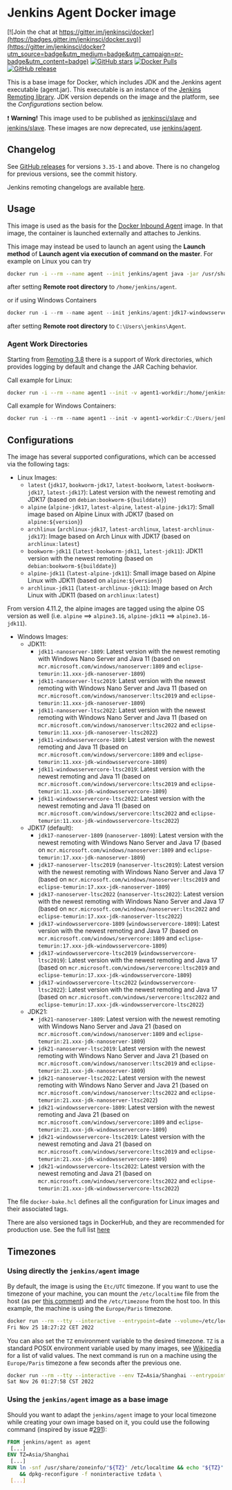 # Jenkins Agent Docker image

[![Join the chat at https://gitter.im/jenkinsci/docker](https://badges.gitter.im/jenkinsci/docker.svg)](https://gitter.im/jenkinsci/docker?utm_source=badge&utm_medium=badge&utm_campaign=pr-badge&utm_content=badge)
[![GitHub stars](https://img.shields.io/github/stars/jenkinsci/docker-agent?label=GitHub%20stars)](https://github.com/jenkinsci/docker-agent)
[![Docker Pulls](https://img.shields.io/docker/pulls/jenkins/agent.svg)](https://hub.docker.com/r/jenkins/agent/)
[![GitHub release](https://img.shields.io/github/release/jenkinsci/docker-agent.svg?label=changelog)](https://github.com/jenkinsci/docker-agent/releases/latest)

This is a base image for Docker, which includes JDK and the Jenkins agent executable (agent.jar).
This executable is an instance of the [Jenkins Remoting library](https://github.com/jenkinsci/remoting).
JDK version depends on the image and the platform, see the _Configurations_ section below.

:exclamation: **Warning!** This image used to be published as [jenkinsci/slave](https://hub.docker.com/r/jenkinsci/slave/) and [jenkins/slave](https://hub.docker.com/r/jenkins/slave/).
These images are now deprecated, use [jenkins/agent](https://hub.docker.com/r/jenkins/agent/).

## Changelog

See [GitHub releases](https://github.com/jenkinsci/docker-agent/releases) for versions `3.35-1` and above.
There is no changelog for previous versions, see the commit history.

Jenkins remoting changelogs are available [here](https://github.com/jenkinsci/remoting/releases).

## Usage

This image is used as the basis for the [Docker Inbound Agent](https://github.com/jenkinsci/docker-inbound-agent/) image.
In that image, the container is launched externally and attaches to Jenkins.

This image may instead be used to launch an agent using the **Launch method** of **Launch agent via execution of command on the master**. For example on Linux you can try

```sh
docker run -i --rm --name agent --init jenkins/agent java -jar /usr/share/jenkins/agent.jar
```

after setting **Remote root directory** to `/home/jenkins/agent`.

or if using Windows Containers

```powershell
docker run -i --rm --name agent --init jenkins/agent:jdk17-windowsservercore-ltsc2019 java -jar C:/ProgramData/Jenkins/agent.jar
```

after setting **Remote root directory** to `C:\Users\jenkins\Agent`.

### Agent Work Directories

Starting from [Remoting 3.8](https://github.com/jenkinsci/remoting/blob/master/CHANGELOG.md#38) there is a support of Work directories,
which provides logging by default and change the JAR Caching behavior.

Call example for Linux:

```sh
docker run -i --rm --name agent1 --init -v agent1-workdir:/home/jenkins/agent jenkins/agent java -jar /usr/share/jenkins/agent.jar -workDir /home/jenkins/agent
```

Call example for Windows Containers:

```powershell
docker run -i --rm --name agent1 --init -v agent1-workdir:C:/Users/jenkins/Work jenkins/agent:jdk11-windowsservercore-ltsc2019 java -jar C:/ProgramData/Jenkins/agent.jar -workDir C:/Users/jenkins/Work
```

## Configurations

The image has several supported configurations, which can be accessed via the following tags:

* Linux Images:
  * `latest` (`jdk17`, `bookworm-jdk17`, `latest-bookworm`, `latest-bookworm-jdk17`, `latest-jdk17`): Latest version with the newest remoting and JDK17 (based on `debian:bookworm-${builddate}`)
  * `alpine` (`alpine-jdk17`, `latest-alpine`, `latest-alpine-jdk17`): Small image based on Alpine Linux with JDK17 (based on `alpine:${version}`)
  * `archlinux` (`archlinux-jdk17`, `latest-archlinux`, `latest-archlinux-jdk17`): Image based on Arch Linux with JDK17 (based on `archlinux:latest`)
  * `bookworm-jdk11` (`latest-bookworm-jdk11`, `latest-jdk11`): JDK11 version with the newest remoting (based on `debian:bookworm-${builddate}`)
  * `alpine-jdk11` (`latest-alpine-jdk11`): Small image based on Alpine Linux with JDK11 (based on `alpine:${version}`)
  * `archlinux-jdk11` (`latest-archlinux-jdk11`): Image based on Arch Linux with JDK11 (based on `archlinux:latest`)

From version 4.11.2, the alpine images are tagged using the alpine OS version as well (i.e. `alpine` ==> `alpine3.16`, `alpine-jdk11` ==> `alpine3.16-jdk11`).

* Windows Images:
  * JDK11:
    * `jdk11-nanoserver-1809`: Latest version with the newest remoting with Windows Nano Server and Java 11 (based on `mcr.microsoft.com/windows/nanoserver:1809` and `eclipse-temurin:11.xxx-jdk-nanoserver-1809`)
    * `jdk11-nanoserver-ltsc2019`: Latest version with the newest remoting with Windows Nano Server and Java 11 (based on `mcr.microsoft.com/windows/nanoserver:ltsc2019` and `eclipse-temurin:11.xxx-jdk-nanoserver-1809`)
    * `jdk11-nanoserver-ltsc2022`: Latest version with the newest remoting with Windows Nano Server and Java 11 (based on `mcr.microsoft.com/windows/nanoserver:ltsc2022` and `eclipse-temurin:11.xxx-jdk-nanoserver-ltsc2022`)
    * `jdk11-windowsservercore-1809`: Latest version with the newest remoting and Java 11 (based on `mcr.microsoft.com/windows/servercore:1809` and `eclipse-temurin:11.xxx-jdk-windowsservercore-1809`)
    * `jdk11-windowsservercore-ltsc2019`: Latest version with the newest remoting and Java 11 (based on `mcr.microsoft.com/windows/servercore:ltsc2019` and `eclipse-temurin:11.xxx-jdk-windowsservercore-1809`)
    * `jdk11-windowsservercore-ltsc2022`: Latest version with the newest remoting and Java 11 (based on `mcr.microsoft.com/windows/servercore:ltsc2022` and `eclipse-temurin:11.xxx-jdk-windowsservercore-ltsc2022`)
  * JDK17 (default):
    * `jdk17-nanoserver-1809` (`nanoserver-1809`): Latest version with the newest remoting with Windows Nano Server and Java 17 (based on `mcr.microsoft.com/windows/nanoserver:1809` and `eclipse-temurin:17.xxx-jdk-nanoserver-1809`)
    * `jdk17-nanoserver-ltsc2019` (`nanoserver-ltsc2019`): Latest version with the newest remoting with Windows Nano Server and Java 17 (based on `mcr.microsoft.com/windows/nanoserver:ltsc2019` and `eclipse-temurin:17.xxx-jdk-nanoserver-1809`)
    * `jdk17-nanoserver-ltsc2022` (`nanoserver-ltsc2022`): Latest version with the newest remoting with Windows Nano Server and Java 17 (based on `mcr.microsoft.com/windows/nanoserver:ltsc2022` and `eclipse-temurin:17.xxx-jdk-nanoserver-ltsc2022`)
    * `jdk17-windowsservercore-1809` (`windowsservercore-1809`): Latest version with the newest remoting and Java 17 (based on `mcr.microsoft.com/windows/servercore:1809` and `eclipse-temurin:17.xxx-jdk-windowsservercore-1809`)
    * `jdk17-windowsservercore-ltsc2019` (`windowsservercore-ltsc2019`): Latest version with the newest remoting and Java 17 (based on `mcr.microsoft.com/windows/servercore:ltsc2019` and `eclipse-temurin:17.xxx-jdk-windowsservercore-1809`)
    * `jdk17-windowsservercore-ltsc2022` (`windowsservercore-ltsc2022`): Latest version with the newest remoting and Java 17 (based on `mcr.microsoft.com/windows/servercore:ltsc2022` and `eclipse-temurin:17.xxx-jdk-windowsservercore-ltsc2022`)
  * JDK21:
    * `jdk21-nanoserver-1809`: Latest version with the newest remoting with Windows Nano Server and Java 21 (based on `mcr.microsoft.com/windows/nanoserver:1809` and `eclipse-temurin:21.xxx-jdk-nanoserver-1809`)
    * `jdk21-nanoserver-ltsc2019`: Latest version with the newest remoting with Windows Nano Server and Java 21 (based on `mcr.microsoft.com/windows/nanoserver:ltsc2019` and `eclipse-temurin:21.xxx-jdk-nanoserver-1809`)
    * `jdk21-nanoserver-ltsc2022`: Latest version with the newest remoting with Windows Nano Server and Java 21 (based on `mcr.microsoft.com/windows/nanoserver:ltsc2022` and `eclipse-temurin:21.xxx-jdk-nanoserver-ltsc2022`)
    * `jdk21-windowsservercore-1809`: Latest version with the newest remoting and Java 21 (based on `mcr.microsoft.com/windows/servercore:1809` and `eclipse-temurin:21.xxx-jdk-windowsservercore-1809`)
    * `jdk21-windowsservercore-ltsc2019`: Latest version with the newest remoting and Java 21 (based on `mcr.microsoft.com/windows/servercore:ltsc2019` and `eclipse-temurin:21.xxx-jdk-windowsservercore-1809`)
    * `jdk21-windowsservercore-ltsc2022`: Latest version with the newest remoting and Java 21 (based on `mcr.microsoft.com/windows/servercore:ltsc2022` and `eclipse-temurin:21.xxx-jdk-windowsservercore-ltsc2022`)

The file `docker-bake.hcl` defines all the configuration for Linux images and their associated tags.

There are also versioned tags in DockerHub, and they are recommended for production use.
See the full list [here](https://hub.docker.com/r/jenkins/agent/tags)

## Timezones

### Using directly the `jenkins/agent` image

By default, the image is using the `Etc/UTC` timezone.
If you want to use the timezone of your machine, you can mount the `/etc/localtime` file from the host (as per [this comment](https://github.com/moby/moby/issues/12084#issuecomment-89697533)) and the `/etc/timezone` from the host too.
In this example, the machine is using the `Europe/Paris` timezone.

```bash
docker run --rm --tty --interactive --entrypoint=date --volume=/etc/localtime:/etc/localtime:ro --volume=/etc/timezone:/etc/timezone:ro jenkins/agent
Fri Nov 25 18:27:22 CET 2022
```

You can also set the `TZ` environment variable to the desired timezone.
`TZ` is a standard POSIX environment variable used by many images, see [Wikipedia](https://en.wikipedia.org/wiki/List_of_tz_database_time_zones) for a list of valid values.
The next command is run on a machine using the `Europe/Paris` timezone a few seconds after the previous one.

```bash
docker run --rm --tty --interactive --env TZ=Asia/Shanghai --entrypoint=date jenkins/agent
Sat Nov 26 01:27:58 CST 2022 
```

### Using the `jenkins/agent` image as a base image

Should you want to adapt the `jenkins/agent` image to your local timezone while creating your own image based on it, you could use the following command (inspired by issue #[291](https://github.com/jenkinsci/docker-inbound-agent/issues/291)):

```dockerfile
FROM jenkins/agent as agent
 [...]
ENV TZ=Asia/Shanghai
 [...]
RUN ln -snf /usr/share/zoneinfo/"${TZ}" /etc/localtime && echo "${TZ}" > /etc/timezone \
    && dpkg-reconfigure -f noninteractive tzdata \
 [...] 
```
